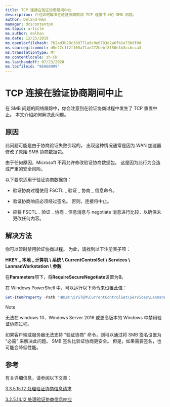 ```yaml
---
title: TCP 连接在验证协商期间中止
description: 介绍如何解决在验证协商期间 TCP 连接中止的 SMB 问题。
author: Deland-Han
manager: dcscontentpm
ms.topic: article
ms.author: delhan
ms.date: 12/25/2019
ms.openlocfilehash: 762ad3b20c389771a9c0e6783d2a6fb1e73b8f0d
ms.sourcegitcommit: d5e27c1f2f168a71ae272bebf8f50e1b3ccbcca3
ms.translationtype: MT
ms.contentlocale: zh-CN
ms.lasthandoff: 07/23/2020
ms.locfileid: "86960999"
---
```

# <a name="tcp-connection-is-aborted-during-validate-negotiate"></a>TCP 连接在验证协商期间中止

在 SMB 问题的网络跟踪中，你会注意到在验证协商过程中发生了 TCP 重置中止。 本文介绍如何解决此问题。

## <a name="cause"></a>原因

此问题可能是由于协商验证失败引起的。 出现这种情况通常是因为 WAN 加速器修改了原始 SMB 协商数据包。

由于任何原因，Microsoft 不再允许修改验证协商数据包。 这是因为此行为会造成严重的安全风险。

以下要求适用于验证协商数据包：

- 验证协商过程使用 FSCTL \_ 验证 \_ 协商 \_ 信息命令。

- 验证协商响应必须经过签名。 否则，连接将中止。

- 应将 FSCTL \_ 验证 \_ 协商 \_ 信息消息与 negotiate 消息进行比较，以确保未更改任何内容。

## <a name="workaround"></a>解决方法

你可以暂时禁用验证协商过程。 为此，请找到以下注册表子项：

**HKEY \_ 本地 \_ 计算机 \\ 系统 \\ CurrentControlSet \\ Services \\ LanmanWorkstation \\ 参数**

在**Parameters**项下，将**RequireSecureNegotiate**设置为**0**。

在 Windows PowerShell 中，可以运行以下命令来设置此值：

```PowerShell
Set-ItemProperty -Path "HKLM:\SYSTEM\CurrentControlSet\Services\LanmanWorkstation\Parameters" RequireSecureNegotiate -Value 0 -Force
```

> [!NOTE]
> 无法在 windows 10、Windows Server 2016 或更高版本的 Windows 中禁用验证协商过程。

如果客户端或服务器无法支持 "验证协商" 命令，则可以通过将 SMB 签名设置为 "必需" 来解决此问题。 SMB 签名比验证协商更安全。 但是，如果需要签名，也可能会降低性能。

## <a name="reference"></a>参考

有关详细信息，请参阅以下文章：

[3.3.5.15.12 处理验证协商信息请求](/openspecs/windows_protocols/ms-smb2/0b7803eb-d561-48a4-8654-327803f59ec6)

[3.2.5.14.12 处理验证协商信息响应](/openspecs/windows_protocols/ms-smb2/6a5bc90d-3c08-4498-905b-e7dab30b2e0e)
